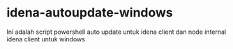 # idena-autoupdate-windows
Ini adalah script powershell auto update untuk idena client dan node internal idena client untuk windows
